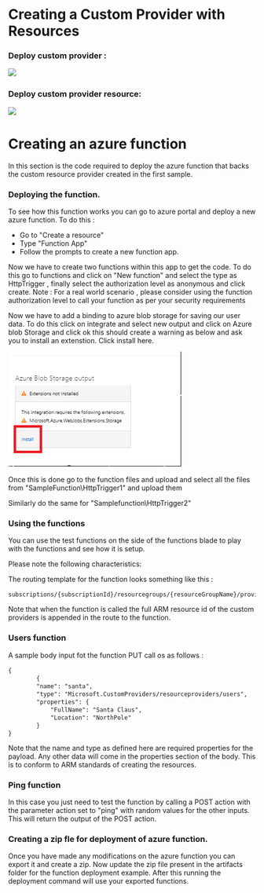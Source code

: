 # Creating a Custom Provider with Resources


### Deploy custom provider :
<a href="https://portal.azure.com/#create/Microsoft.Template/uri/https%3A%2F%2Fraw.githubusercontent.com%2Fraosuhas%2Fmanagedapps-intro%2Fmaster%2FSampleFunctions%2FCSharpSimpleProvider%2Fazuredeploy.json" target="_blank">
    <img src="http://azuredeploy.net/deploybutton.png"/> 
</a>

### Deploy custom provider resource:
<a href="https://portal.azure.com/#create/Microsoft.Template/uri/https%3A%2F%2Fraw.githubusercontent.com%2Fraosuhas%2Fmanagedapps-intro%2Fmaster%2FSampleFunctions%2FCSharpSimpleProvider%2Fazuredeploy.customresource.json" target="_blank">
    <img src="http://azuredeploy.net/deploybutton.png"/> 
</a>


# Creating an azure function 

In this section is the code required to deploy the azure function that backs the custom resource provider created in the first sample. 

### Deploying the function. 

To see how this function works you can go to azure portal and deploy a new azure function. To do this : 
- Go to "Create a resource"
- Type "Function App"
- Follow the prompts to create a new function app. 

Now we have to create two functions within this app to get the code. To do this go to functions and click on "New function" and select the type as HttpTrigger , finally select the authorization level as anonymous and click create.
Note : For a real world scenario , please consider using the function authorization level to call your function as per your security requirements

Now we have to add a binding to azure blob storage for saving our user data. To do this click on integrate and select new output and click on Azure blob Storage and click ok this should create a warning as below and ask you to install an extenstion. Click install here. 

![](Artifacts/images/extensioninstall.png)


Once this is done go to the function files and upload and select all the files from "SampleFunction\HttpTrigger1" and upload them 

Similarly do the same for "Samplefunction\HttpTrigger2"


### Using the functions 

You can use the test functions on the side of the functions blade to play with the functions and see how it is setup. 

Please note the following characteristics: 

The routing template for the function looks something like this : 

```
subscriptions/{subscriptionId}/resourcegroups/{resourceGroupName}/providers/Microsoft.CustomProviders/resourceproviders/{minirpname}/{action}/{name}
```

Note that when the  function is called the full ARM resource id of the custom providers is appended in the route to the function. 


### Users function

A sample body input fot the function PUT call os as follows : 

```
{
        {
        "name": "santa",
        "type": "Microsoft.CustomProviders/resourceproviders/users",
        "properties": {
            "FullName": "Santa Claus",
            "Location": "NorthPole"
        }
}
```

Note that the name and type as defined here are required properties for the payload. Any other data will come in the properties section of the body. This is to conform to ARM standards of creating the resources. 

### Ping function
In this case you just need to test the function by calling a POST action with the parameter action set to "ping" with random values for the other inputs. This will return the output of the POST action. 

### Creating a zip fle for deployment of azure function. 
Once you have made any modifications on the azure function you can export it and create a zip. Now update the zip file present in the artifacts folder for the function deployment example. After this running the deployment command will use your exported functions.
